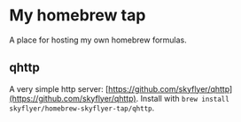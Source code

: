 # My homebrew tap

A place for hosting my own homebrew formulas.

## qhttp

A very simple http server: [https://github.com/skyflyer/qhttp](https://github.com/skyflyer/qhttp). Install with `brew install skyflyer/homebrew-skyflyer-tap/qhttp`.